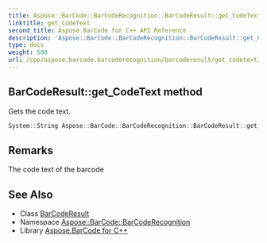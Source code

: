 ```yaml
---
title: Aspose::BarCode::BarCodeRecognition::BarCodeResult::get_CodeText method
linktitle: get_CodeText
second_title: Aspose.BarCode for C++ API Reference
description: 'Aspose::BarCode::BarCodeRecognition::BarCodeResult::get_CodeText method. Gets the code text in C++.'
type: docs
weight: 500
url: /cpp/aspose.barcode.barcoderecognition/barcoderesult/get_codetext/
---
```

## BarCodeResult::get_CodeText method


Gets the code text.

```cpp
System::String Aspose::BarCode::BarCodeRecognition::BarCodeResult::get_CodeText()
```

## Remarks


The code text of the barcode



## See Also

* Class [BarCodeResult](../)
* Namespace [Aspose::BarCode::BarCodeRecognition](../../)
* Library [Aspose.BarCode for C++](../../../)
